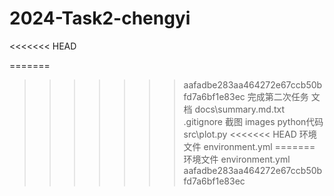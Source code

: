 # 2024-Task2-chengyi
<<<<<<< HEAD

=======
>>>>>>> aafadbe283aa464272e67ccb50bfd7a6bf1e83ec
完成第二次任务
文档   docs\summary.md.txt  .gitignore 
截图  images
python代码 src\plot.py
<<<<<<< HEAD
环境文件 environment.yml
=======
环境文件 environment.yml
>>>>>>> aafadbe283aa464272e67ccb50bfd7a6bf1e83ec
